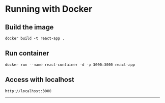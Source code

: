 # Running with Docker

## Build the image

``` docker build -t react-app . ```

## Run container

``` docker run --name react-container -d -p 3000:3000 react-app ```

## Access with localhost

``` http://localhost:3000 ```

---
